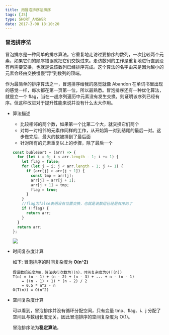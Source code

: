 ```yaml
---
title: 用冒泡排序法排序
tags: [JS]
type: SHORT_ANSWER
date: 2017-3-08 18:10:20
---
```


### 冒泡排序法

冒泡排序是一种简单的排序算法。它重复地走访过要排序的数列，一次比较两个元素，如果它们的顺序错误就把它们交换过来。走访数列的工作是重复地进行直到没有再需要交换，也就是说该数列已经排序完成。这个算法的名字由来是因为越小的元素会经由交换慢慢“浮”到数列的顶端。

作为最简单的排序算法之一，冒泡排序给我的感觉就像 Abandon 在单词书里出现的感觉一样，每次都在第一页第一位，所以最熟悉。冒泡排序还有一种优化算法，就是立一个 flag，当在一趟序列遍历中元素没有发生交换，则证明该序列已经有序。但这种改进对于提升性能来说并没有什么太大作用。

- 算法描述

  - 比较相邻的两个数，如果第一个比第二个大，就交换它们两个
  - 对每一对相邻的元素作同样的工作，从开始第一对到结尾的最后一对。这步做完后，最大的数被排到了最后面
  - 针对所有的元素重复以上的步骤，除了最后一个

  ```js
  const bubleSort = (arr) => {
    for (let i = 0; i < arr.length - 1; i += 1) {
      let flag = false;
      for (let j = i; j < arr.length - 1; j += 1) {
        if (arr[j] > arr[j + 1]) {
          const tmp = arr[j];
          arr[j] = arr[j + 1];
          arr[j + 1] = tmp;
          flag = true;
        }
      }
      //flag为false表明没有位置交换，也就是说数组已经是有序的了
      if (!flag) {
        return arr;
      }
    }
    return arr;
  };
  ```

  ![](http://blog-bed.oss-cn-beijing.aliyuncs.com/47.%E5%86%92%E6%B3%A1%E6%8E%92%E5%BA%8F%E6%B3%95/bubbleSort.gif)

- 时间复杂度计算

  如下: 冒泡排序的时间复杂度为 **O(n^2)**

  ```
  假设数组长度为n，算法执行次数为T(n)，时间复杂度为O(T(n))
  T(n) = (n - 1) + (n - 2) + (n - 3) + ... + n - (n - 1)
      = ((n - 1) + 1) * (n - 2) / 2
      = 0.5 * n^2 - n
  O(T(n)) = O(n^2)
  ```

- 空间复杂度计算

  可以看到，冒泡排序并没有循环分配空间，只有变量 tmp、flag、i、j 分配了空间且与数组长度无关，因此冒泡排序的空间复杂度为 O(1)。

  冒泡排序法为**稳定算法**。
